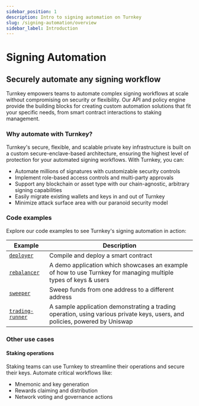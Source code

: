 ```yaml
---
sidebar_position: 1
description: Intro to signing automation on Turnkey
slug: /signing-automation/overview
sidebar_label: Introduction
---
```

# Signing Automation
## Securely automate any signing workflow 

Turnkey empowers teams to automate complex signing workflows at scale without compromising on security or flexibility. Our API and policy engine provide the building blocks for creating custom automation solutions that fit your specific needs, from smart contract interactions to staking management.

### Why automate with Turnkey?
Turnkey's secure, flexible, and scalable private key infrastructure is built on a custom secure-enclave-based architecture, ensuring the highest level of protection for your automated signing workflows. With Turnkey, you can:
- Automate millions of signatures with customizable security controls
- Implement role-based access controls and multi-party approvals
- Support any blockchain or asset type with our chain-agnostic, arbitrary signing capabilities
- Easily migrate existing wallets and keys in and out of Turnkey
- Minimize attack surface area with our paranoid security model

### Code examples
Explore our code examples to see Turnkey's signing automation in action:

| Example                                                                                              | Description                                                                                                                 |
| ---------------------------------------------------------------------------------------------------- | --------------------------------------------------------------------------------------------------------------------------- |
| [`deployer`](https://github.com/tkhq/sdk/tree/main/examples/deployer/)                               | Compile and deploy a smart contract                                                                                         |
| [`rebalancer`](https://github.com/tkhq/sdk/tree/main/examples/rebalancer/)                           | A demo application which showcases an example of how to use Turnkey for managing multiple types of keys & users             |
| [`sweeper`](https://github.com/tkhq/sdk/tree/main/examples/sweeper/)                                 | Sweep funds from one address to a different address                                                                         |
| [`trading-runner`](https://github.com/tkhq/sdk/tree/main/examples/trading-runner/)                   | A sample application demonstrating a trading operation, using various private keys, users, and policies, powered by Uniswap |


### Other use cases

#### Staking operations

Staking teams can use Turnkey to streamline their operations and secure their keys. Automate critical workflows like:
- Mnemonic and key generation
- Rewards claiming and distribution
- Network voting and governance actions
